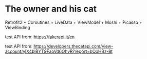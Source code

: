 # The owner and his cat
Retrofit2 + Coroutines + LiveData + ViewModel + Moshi + Picasso + ViewBinding

test API from: https://fakerapi.it/en

test API from: https://developers.thecatapi.com/view-account/ylX4blBYT9FaoVd6OhvR?report=bOoHBz-8t
